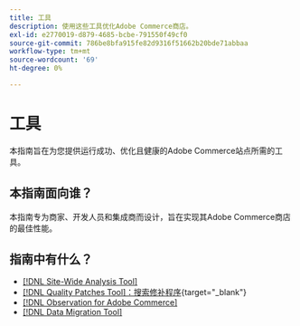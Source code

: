 ```yaml
---
title: 工具
description: 使用这些工具优化Adobe Commerce商店。
exl-id: e2770019-d879-4685-bcbe-791550f49cf0
source-git-commit: 786be8bfa915fe82d9316f51662b20bde71abbaa
workflow-type: tm+mt
source-wordcount: '69'
ht-degree: 0%

---
```


# 工具

本指南旨在为您提供运行成功、优化且健康的Adobe Commerce站点所需的工具。

## 本指南面向谁？

本指南专为商家、开发人员和集成商而设计，旨在实现其Adobe Commerce商店的最佳性能。

## 指南中有什么？

* [[!DNL Site-Wide Analysis Tool]](../tools/site-wide-analysis-tool/intro.md)
* [[!DNL Quality Patches Tool]：搜索修补程序](https://experienceleague.adobe.com/tools/commerce-quality-patches/index.html){target="_blank"}
* [[!DNL Observation for Adobe Commerce]](../tools/observation-for-adobe-commerce/intro.md)
* [[!DNL Data Migration Tool]](data-migration-tool/how-migration-works.md)
